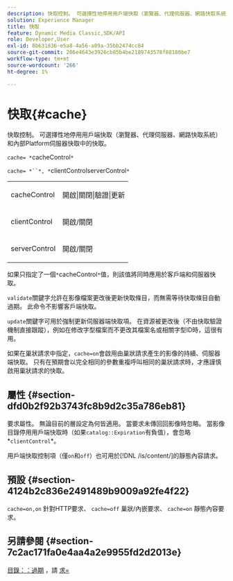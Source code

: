 ```yaml
---
description: 快取控制。 可選擇性地停用用戶端快取（瀏覽器、代理伺服器、網路快取系統）和內部Platform伺服器快取中的快取。
solution: Experience Manager
title: 快取
feature: Dynamic Media Classic,SDK/API
role: Developer,User
exl-id: 8b631836-e5a8-4a56-a09a-35bb2474cc84
source-git-commit: 206e4643e3926cb85b4be2189743578f88180be7
workflow-type: tm+mt
source-wordcount: '266'
ht-degree: 1%

---
```


# 快取{#cache}

快取控制。 可選擇性地停用用戶端快取（瀏覽器、代理伺服器、網路快取系統）和內部Platform伺服器快取中的快取。

`cache= *`cacheControl`*`

`cache= *``*, *`clientControlserverControl`*`

<table id="simpletable_70ACECAEA02F400C83B598FA13F1D00B"> 
 <tr class="strow"> 
  <td class="stentry"> <p><span class="codeph"> <span class="varname"> cacheControl</span></span> </p> </td> 
  <td class="stentry"> <p><span class="codeph"> 開啟|關閉|驗證|更新</span> </p> </td> 
 </tr> 
 <tr class="strow"> 
  <td class="stentry"> <p><span class="codeph"> <span class="varname"> clientControl</span></span> </p></td> 
  <td class="stentry"> <p><span class="codeph"> 開啟/關閉</span> </p></td> 
 </tr> 
 <tr class="strow"> 
  <td class="stentry"> <p><span class="codeph"> <span class="varname"> serverControl</span></span> </p></td> 
  <td class="stentry"> <p><span class="codeph"> 開啟/關閉</span> </p></td> 
 </tr> 
</table>

如果只指定了一個`*`cacheControl`*`值，則該值將同時應用於客戶端和伺服器快取。

`validate`關鍵字允許在影像檔案更改後更新快取條目，而無需等待快取條目自動過期。 此命令不影響客戶端快取。

`update`關鍵字可用於強制更新伺服器端快取項。 在資源被更改後（不由快取驗證機制直接跟蹤），例如在修改字型檔案而不更改其檔案名或相關字型ID時，這很有用。

如果在巢狀請求中指定，`cache=on`會啟用由巢狀請求產生的影像的持續、伺服器端快取。 只有在預期會以完全相同的參數重複呼叫相同的巢狀請求時，才應謹慎啟用巢狀請求的快取。

## 屬性 {#section-dfd0b2f92b3743fc8b9d2c35a786eb81}

要求屬性。 無論目前的層設定為何皆適用。 當要求未傳回回影像時忽略。 當影像目錄停用用戶端快取時（如果`catalog::Expiration`有負值），會忽略*`clientControl`*。

用戶端快取控制項（僅`on`和`off`）也可用於[!DNL /is/content/]的靜態內容請求。

## 預設 {#section-4124b2c836e2491489b9009a92fe4f22}

`cache=on,on` 針對HTTP要求、 `cache=off` 巢狀/內嵌要求、 `cache=on` 靜態內容要求。

## 另請參閱 {#section-7c2ac171fa0e4aa4a2e9955fd2d2013e}

[目錄：：過期](../../../../../is-api/image-catalog/image-serving-api-ref/c-image-catalog-reference/c-image-svg-data-reference/c-image-data-reference/r-expiration-cat.md#reference-a7afd668ecbb4d2da65d86259aa6a28a) ，請 [求=](../../../../../is-api/http-ref/image-serving-api-ref/c-http-protocol-reference/c-command-reference/r-req/r-req.md#reference-907cdb4a97034db7ad94695f25552e76)
